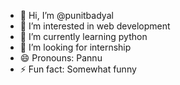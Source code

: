 - 👋 Hi, I’m @punitbadyal
- 👀 I’m interested in web development 
- 🌱 I’m currently learning python 
- 💞️ I’m looking for internship 
- 😄 Pronouns: Pannu 
- ⚡ Fun fact: Somewhat funny 

<!---
punitbadyal/punitbadyal is a ✨ special ✨ repository because its `README.md` (this file) appears on your GitHub profile.
You can click the Preview link to take a look at your changes.
--->
